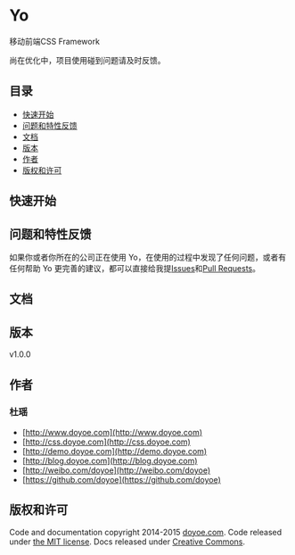 # Yo

移动前端CSS Framework

尚在优化中，项目使用碰到问题请及时反馈。

## 目录

* [快速开始](#quick-start)
* [问题和特性反馈](#bugs-and-feature-requests)
* [文档](#documentation)
* [版本](#version)
* [作者](#author)
* [版权和许可](#copyright-and-license)


<a name="quick-start"></a>
## 快速开始

<a name="bugs-and-feature-requests"></a>
## 问题和特性反馈

如果你或者你所在的公司正在使用 Yo，在使用的过程中发现了任何问题，或者有任何帮助 Yo 更完善的建议，都可以直接给我提[Issues](https://github.com/doyoe/Yo/issues/new)和[Pull Requests](https://github.com/doyoe/Yo/pulls)。

<a name="documentation"></a>
## 文档

<a name="version"></a>
## 版本

v1.0.0

<a name="author"></a>
## 作者

### 杜瑶

* [http://www.doyoe.com](http://www.doyoe.com)
* [http://css.doyoe.com](http://css.doyoe.com)
* [http://demo.doyoe.com](http://demo.doyoe.com)
* [http://blog.doyoe.com](http://blog.doyoe.com)
* [http://weibo.com/doyoe](http://weibo.com/doyoe)
* [https://github.com/doyoe](https://github.com/doyoe)

<a name="copyright-and-license"></a>
## 版权和许可

Code and documentation copyright 2014-2015 [doyoe.com](http://www.doyoe.com). Code released under [the MIT license](http://opensource.org/licenses/MIT). Docs released under [Creative Commons](http://creativecommons.org/licenses/by/4.0/).